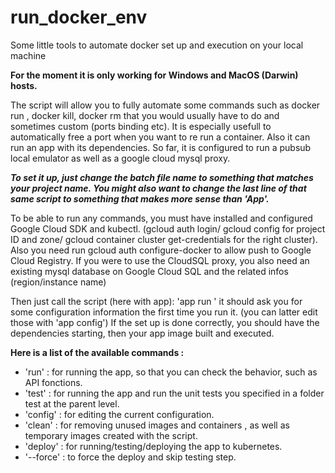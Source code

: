 # run_docker_env
Some little tools to automate docker set up and execution on your local machine


**For the moment it is only working for Windows and MacOS (Darwin) hosts.**


The script will allow you to fully automate some commands such as docker run , docker kill, docker rm that you would usually have to do and sometimes custom (ports binding etc). It is especially usefull to automatically free a port when you want to re run a container.
Also it can run an app with its dependencies. So far, it is configured to run a pubsub local emulator as well as a google cloud mysql proxy.


***To set it up, just change the batch file name to something that matches your project name. You might also want to change the last line of that same script to something that makes more sense than 'App'.***


To be able to run any commands, you must have installed and configured Google Cloud SDK and kubectl. (gcloud auth login/ gcloud config for project ID and zone/ gcloud container cluster get-credentials for the right cluster). Also you need run gcloud auth configure-docker to allow push to Google Cloud Registry.
If you were to use the CloudSQL proxy, you also need an existing mysql database on Google Cloud SQL and the related infos (region/instance name)

Then just call the script (here with app):
'app run '
it should ask you for some configuration information the first time you run it. (you can latter edit those with 'app config')
If the set up is done correctly, you should have the dependencies starting, then your app image built and executed.


**Here is a list of the available commands :**

* 'run' : for running the app, so that you can check the behavior, such as API fonctions.
* 'test' : for running the app and run the unit tests you specified in a folder test at the parent level.
* 'config' : for editing the current configuration.
* 'clean' : for removing unused images and containers , as well as temporary images created with the script.
* 'deploy' : for running/testing/deploying the app to kubernetes. 
* '--force' : to force the deploy and skip testing step.


